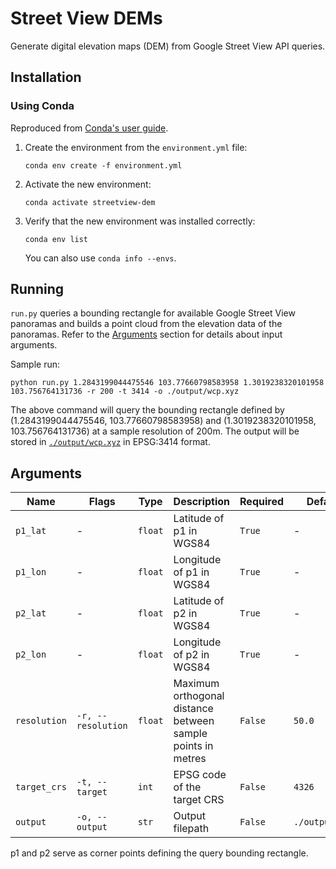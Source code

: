 # Street View DEMs

Generate digital elevation maps (DEM) from Google Street View API queries.

## Installation

### Using Conda

Reproduced from [Conda's user guide](https://conda.io/projects/conda/en/latest/user-guide/tasks/manage-environments.html#creating-an-environment-from-an-environment-yml-file).

1. Create the environment from the ```environment.yml``` file:
    ```shell
    conda env create -f environment.yml
    ```
2. Activate the new environment:
    ```shell
    conda activate streetview-dem
    ```
3. Verify that the new environment was installed correctly:
    ```shell
    conda env list
    ```
    You can also use ```conda info --envs```.

## Running

```run.py``` queries a bounding rectangle for available Google Street View panoramas and builds a point cloud from the elevation data of the panoramas. Refer to the [Arguments](#arguments) section for details about input arguments.

Sample run:
```shell
python run.py 1.2843199044475546 103.77660798583958 1.3019238320101958 103.756764131736 -r 200 -t 3414 -o ./output/wcp.xyz
```
The above command will query the bounding rectangle defined by (1.2843199044475546, 103.77660798583958) and (1.3019238320101958, 103.756764131736) at a sample resolution of 200m. The output will be stored in [```./output/wcp.xyz```](output/wcp.xyz) in EPSG:3414 format.

## <a name="arguments"></a>Arguments

| Name             | Flags                  | Type        | Description                                                 | Required    | Default            |
|------------------|------------------------|-------------|-------------------------------------------------------------|-------------|--------------------|
| ```p1_lat```     | -                      | ```float``` | Latitude of p1 in WGS84                                     | ```True```  | -                  |
| ```p1_lon```     | -                      | ```float``` | Longitude of p1 in WGS84                                    | ```True```  | -                  |
| ```p2_lat```     | -                      | ```float``` | Latitude of p2 in WGS84                                     | ```True```  | -                  |
| ```p2_lon```     | -                      | ```float``` | Longitude of p2 in WGS84                                    | ```True```  | -                  |
| ```resolution``` | ```-r, --resolution``` | ```float``` | Maximum orthogonal distance between sample points in metres | ```False``` | ```50.0```         |
| ```target_crs``` | ```-t, --target```     | ```int```   | EPSG code of the target CRS                                 | ```False``` | ```4326```         |
| ```output```     | ```-o, --output```     | ```str```   | Output filepath                                             | ```False``` | ```./output.csv``` |

p1 and p2 serve as corner points defining the query bounding rectangle.
